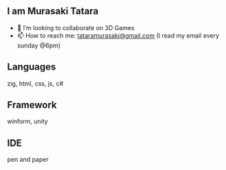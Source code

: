 ## I am Murasaki Tatara

- 👯 I’m looking to collaborate on 3D Games
- 📫 How to reach me: tataramurasaki@gmail.com (I read my email every sunday @6pm)

## Languages
zig, html, css, js, c#

## Framework
winform, unity

## IDE
pen and paper


